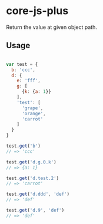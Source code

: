 # core-js-plus

Return the value at given object path.

## Usage

```js

var test = {
  b: 'ccc',
  d: {
    e: 'fff',
    g: [
      {k: {a: 1}}
    ],
    'test': [
      'grape',
      'orange',
      'carrot'
    ]
  }
}

test.get('b')
// => 'ccc'

test.get('d.g.0.k')
// => {a: 1}

test.get('d.test.2')
// => 'carrot'

test.get('d.ddd', 'def')
// => 'def'

test.get('d.9', 'def')
// => 'def'

```
